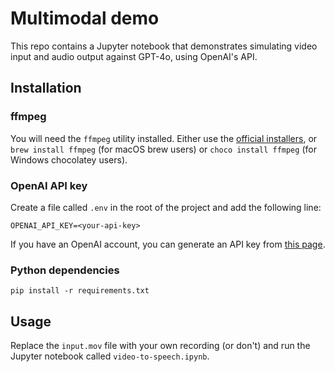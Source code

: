 # Multimodal demo

This repo contains a Jupyter notebook that demonstrates simulating video input and audio output against GPT-4o, using OpenAI's API.

## Installation

### ffmpeg

You will need the `ffmpeg` utility installed. Either use the [official installers](https://ffmpeg.org/download.html), or `brew install ffmpeg` (for macOS brew users) or `choco install ffmpeg` (for Windows chocolatey users).

### OpenAI API key

Create a file called `.env` in the root of the project and add the following line:

```
OPENAI_API_KEY=<your-api-key>
```

If you have an OpenAI account, you can generate an API key from [this page](https://platform.openai.com/api-keys).

### Python dependencies

```
pip install -r requirements.txt
```

## Usage

Replace the `input.mov` file with your own recording (or don't) and run the Jupyter notebook called `video-to-speech.ipynb`.